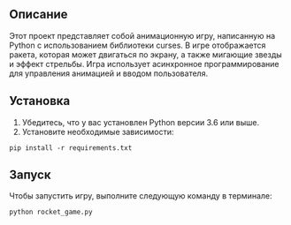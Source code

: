 ## Описание

Этот проект представляет собой анимационную игру, написанную на Python с использованием библиотеки curses.
В игре отображается ракета, которая может двигаться по экрану, а также мигающие звезды и эффект стрельбы.
Игра использует асинхронное программирование для управления анимацией и вводом пользователя.

## Установка

1. Убедитесь, что у вас установлен Python версии 3.6 или выше.
2. Установите необходимые зависимости:

```
pip install -r requirements.txt
```

## Запуск

Чтобы запустить игру, выполните следующую команду в терминале:

```
python rocket_game.py
```
